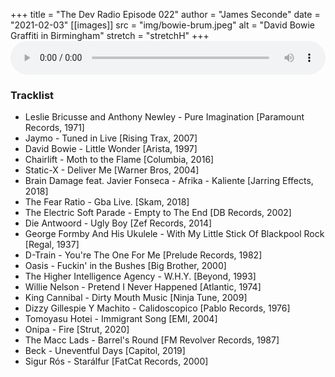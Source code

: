 +++
title = "The Dev Radio Episode 022"
author = "James Seconde"
date = "2021-02-03"
[[images]]
  src = "img/bowie-brum.jpeg"
  alt = "David Bowie Graffiti in Birmingham"
  stretch = "stretchH"
+++
<AUDIO
    style="width:100%;"
    controls
    src="https://devtheatre.s3-eu-west-1.amazonaws.com/The+Dev+Radio+022.mp3">
    https://devtheatre.s3-eu-west-1.amazonaws.com/The+Dev+Radio+022.mp3
</AUDIO>

### Tracklist

* Leslie Bricusse and Anthony Newley - Pure Imagination [Paramount Records, 1971]
* Jaymo - Tuned in Live [Rising Trax, 2007]
* David Bowie - Little Wonder [Arista, 1997]
* Chairlift - Moth to the Flame [Columbia, 2016]
* Static-X - Deliver Me [Warner Bros, 2004]
* Brain Damage feat. Javier Fonseca - Afrika - Kaliente [Jarring Effects, 2018]
* The Fear Ratio - Gba Live. [Skam, 2018]
* The Electric Soft Parade - Empty to The End [DB Records, 2002]
* Die Antwoord - Ugly Boy [Zef Records, 2014]
* George Formby And His Ukulele - With My Little Stick Of Blackpool Rock [Regal, 1937]
* D-Train - You're The One For Me [Prelude Records, 1982]
* Oasis - Fuckin' in the Bushes [Big Brother, 2000]
* The Higher Intelligence Agency - W.H.Y. [Beyond, 1993]
* Willie Nelson - Pretend I Never Happened [Atlantic, 1974]
* King Cannibal - Dirty Mouth Music [Ninja Tune, 2009]
* Dizzy Gillespie Y Machito - Calidoscopico [Pablo Records, 1976]
* Tomoyasu Hotei - Immigrant Song [EMI, 2004]
* Onipa - Fire [Strut, 2020]
* The Macc Lads - Barrel's Round [FM Revolver Records, 1987]
* Beck - Uneventful Days [Capitol, 2019]
* Sigur Rós - Starálfur [FatCat Records, 2000]